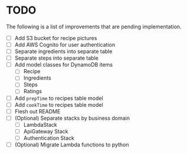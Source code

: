 # TODO 

The following is a list of improvements that are pending implementation. 

- [ ] Add S3 bucket for recipe pictures
- [ ] Add AWS Cognito for user authentication
- [ ] Separate ingredients into separate table
- [ ] Separate steps into separate table
- [ ] Add model classes for DynamoDB items
    - [ ] Recipe
    - [ ] Ingredients
    - [ ] Steps
    - [ ] Ratings
- [ ] Add `prepTime` to recipes table model
- [ ] Add `cookTime` to recipes table model
- [ ] Flesh out README
- [ ] (Optional) Separate stacks by business domain
    - [ ] LambdaStack
    - [ ] ApiGateway Stack
    - [ ] Authentication Stack
- [ ] (Optional) Migrate Lambda functions to python